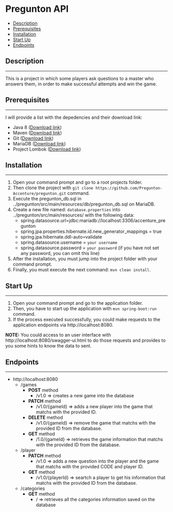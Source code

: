 # Pregunton API
* [Description](#description)
* [Prerequisites](#prerequisites)
* [Installation](#installation)
* [Start Up](#start-up)
* [Endpoints](#endpoints)

## Description
___
This is a project in which some players ask questions to a master who answers them, in order to make successful attempts and win the game.

## Prerequisites
___
I will provide a list with the depedencies and their download link:
* Java 8 ([Download link](https://www.java.com/es/download/))
* Maven ([Download link](https://maven.apache.org/))
* Git ([Download link](https://git-scm.com/downloads))
* MariaDB ([Download link](https://downloads.mariadb.org/))
* Project Lombok ([Download link](https://projectlombok.org/download))

## Installation
___
1. Open your command prompt and go to a root projects folder.
2. Then clone the project with ```git clone https://github.com/Pregunton-Accenture/pregunton.git``` command.
3. Execute the pregunton_db.sql in ../pregunton/src/main/resources/db/pregunton_db.sql on MariaDB.
4. Create a new file named: ```database.properties``` into ../pregunton/src/main/resources/ with the following data:
    * spring.datasource.url=jdbc:mariadb://localhost:3306/accenture_pregunton
    * spring.jpa.properties.hibernate.id.new_generator_mappings = true
    * spring.jpa.hibernate.ddl-auto=validate
    * spring.datasource.username = ```your username```
    * spring.datasource.password = ```your password``` (if you have not set any password, you can omit this line)
5. After the installation, you must jump into the project folder with your command prompt.
6. Finally, you must execute the next command: ```mvn clean install```.

## Start Up
___
1. Open your command prompt and go to the application folder.
2. Then, you have to start up the application with ```mvn spring-boot:run``` command.
3. If the process executed successfully, you could make requests to the application endpoints via http://localhost:8080.

**NOTE:** You could access to an user interface with http://localhost:8080/swagger-ui.html to do those requests and provides to you some hints to know the data to sent.

## Endpoints
___
* http://localhost:8080
  * /games
    * __POST__ method
      * /v1.0 => creates a new game into the database
    * __PATCH__ method
      * /v1.0/{gameId} => adds a new player into the game that matchs with the provided ID.
    * __DELETE__ method
      * /v1.0/{gameId} => remove the game that matchs with the provided ID from the database.
    * __GET__ method
      * /1.0/{gameId} => retrieves the game information that matchs with the provided ID from the database.
  * /player
    * __PATCH__ method
      * /v1.0 => adds a new question into the player and the game that matchs with the provided CODE and player ID.
    * __GET__ method
      * /v1.0/{playerId} => seartch a player to get his information that matchs with the provided ID from the database.
  * /categories
    * __GET__ method
      * / => retrieves all the categories information saved on the database